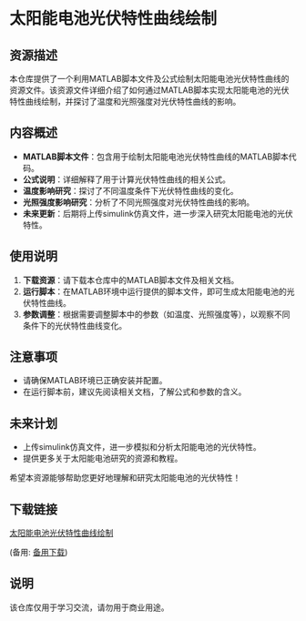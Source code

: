 # 太阳能电池光伏特性曲线绘制

## 资源描述

本仓库提供了一个利用MATLAB脚本文件及公式绘制太阳能电池光伏特性曲线的资源文件。该资源文件详细介绍了如何通过MATLAB脚本实现太阳能电池的光伏特性曲线绘制，并探讨了温度和光照强度对光伏特性曲线的影响。

## 内容概述

- **MATLAB脚本文件**：包含用于绘制太阳能电池光伏特性曲线的MATLAB脚本代码。
- **公式说明**：详细解释了用于计算光伏特性曲线的相关公式。
- **温度影响研究**：探讨了不同温度条件下光伏特性曲线的变化。
- **光照强度影响研究**：分析了不同光照强度对光伏特性曲线的影响。
- **未来更新**：后期将上传simulink仿真文件，进一步深入研究太阳能电池的光伏特性。

## 使用说明

1. **下载资源**：请下载本仓库中的MATLAB脚本文件及相关文档。
2. **运行脚本**：在MATLAB环境中运行提供的脚本文件，即可生成太阳能电池的光伏特性曲线。
3. **参数调整**：根据需要调整脚本中的参数（如温度、光照强度等），以观察不同条件下的光伏特性曲线变化。

## 注意事项

- 请确保MATLAB环境已正确安装并配置。
- 在运行脚本前，建议先阅读相关文档，了解公式和参数的含义。

## 未来计划

- 上传simulink仿真文件，进一步模拟和分析太阳能电池的光伏特性。
- 提供更多关于太阳能电池研究的资源和教程。

希望本资源能够帮助您更好地理解和研究太阳能电池的光伏特性！

## 下载链接
[太阳能电池光伏特性曲线绘制](https://pan.quark.cn/s/25e0db3a3c84) 

(备用: [备用下载](https://pan.baidu.com/s/1CJAi616vA0ebTg5mt2DZXA?pwd=1234))

## 说明

该仓库仅用于学习交流，请勿用于商业用途。
